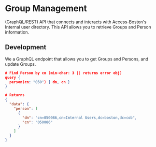 # Group Management

(GraphQL/REST) API that connects and interacts with Access-Boston's Internal user directory. This API allows you to retrieve Groups and Person information.

## Development

We a GraphQL endpoint that allows you to get Groups and Persons, and update Groups.

```json
# Find Person by cn (min-char: 3 || returns error obj)
query {
  person(cn: "050") { dn, cn }
}

# Returns
{
  "data": {
    "person": [
      {
        "dn": "cn=050086,cn=Internal Users,dc=boston,dc=cob",
        "cn": "050086"
      }
    ]
  }
}
```
